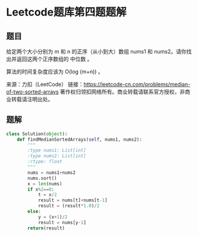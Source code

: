 # Leetcode题库第四题题解

## 题目

给定两个大小分别为 m 和 n 的正序（从小到大）数组 nums1 和 nums2。请你找出并返回这两个正序数组的 中位数 。

算法的时间复杂度应该为 O(log (m+n)) 。

 

来源：力扣（LeetCode）
链接：https://leetcode-cn.com/problems/median-of-two-sorted-arrays
著作权归领扣网络所有。商业转载请联系官方授权，非商业转载请注明出处。

## 题解

```python
class Solution(object):
    def findMedianSortedArrays(self, nums1, nums2):
        """
        :type nums1: List[int]
        :type nums2: List[int]
        :rtype: float
        """
        nums = nums1+nums2
        nums.sort()
        x = len(nums)
        if x%2==0:
            t = x/2
            result = nums[t]+nums[t-1]
            result = (result*1.0)/2
        else:
            y = (x+1)/2
            result = nums[y-1]
        return(result)
```

